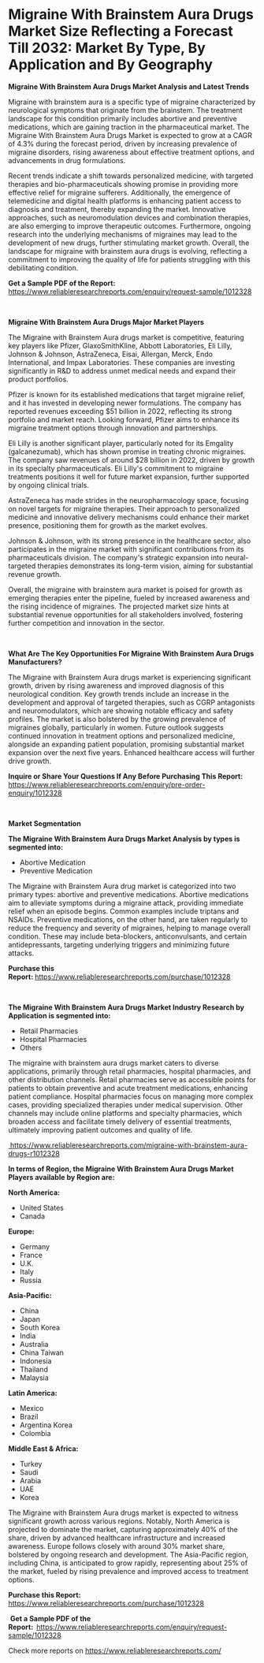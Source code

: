 <p><h1>Migraine With Brainstem Aura Drugs Market Size Reflecting a Forecast Till 2032: Market By Type, By Application and By Geography</h1></p><p><strong>Migraine With Brainstem Aura Drugs Market Analysis and Latest Trends</strong></p>
<p><p>Migraine with brainstem aura is a specific type of migraine characterized by neurological symptoms that originate from the brainstem. The treatment landscape for this condition primarily includes abortive and preventive medications, which are gaining traction in the pharmaceutical market. The Migraine With Brainstem Aura Drugs Market is expected to grow at a CAGR of 4.3% during the forecast period, driven by increasing prevalence of migraine disorders, rising awareness about effective treatment options, and advancements in drug formulations.</p><p>Recent trends indicate a shift towards personalized medicine, with targeted therapies and bio-pharmaceuticals showing promise in providing more effective relief for migraine sufferers. Additionally, the emergence of telemedicine and digital health platforms is enhancing patient access to diagnosis and treatment, thereby expanding the market. Innovative approaches, such as neuromodulation devices and combination therapies, are also emerging to improve therapeutic outcomes. Furthermore, ongoing research into the underlying mechanisms of migraines may lead to the development of new drugs, further stimulating market growth. Overall, the landscape for migraine with brainstem aura drugs is evolving, reflecting a commitment to improving the quality of life for patients struggling with this debilitating condition.</p></p>
<p><strong>Get a Sample PDF of the Report:&nbsp;</strong> <a href="https://www.reliableresearchreports.com/enquiry/request-sample/1012328?utm_campaign=3250&utm_medium=2&utm_source=Github&utm_content=ia&utm_term=08032025&utm_id=migraine-with-brainstem-aura-drugs">https://www.reliableresearchreports.com/enquiry/request-sample/1012328</a></p>
<p>&nbsp;</p>
<p><strong>Migraine With Brainstem Aura Drugs Major Market Players</strong></p>
<p><p>The Migraine with Brainstem Aura drugs market is competitive, featuring key players like Pfizer, GlaxoSmithKline, Abbott Laboratories, Eli Lilly, Johnson & Johnson, AstraZeneca, Eisai, Allergan, Merck, Endo International, and Impax Laboratories. These companies are investing significantly in R&D to address unmet medical needs and expand their product portfolios.</p><p>Pfizer is known for its established medications that target migraine relief, and it has invested in developing newer formulations. The company has reported revenues exceeding $51 billion in 2022, reflecting its strong portfolio and market reach. Looking forward, Pfizer aims to enhance its migraine treatment options through innovation and partnerships.</p><p>Eli Lilly is another significant player, particularly noted for its Emgality (galcanezumab), which has shown promise in treating chronic migraines. The company saw revenues of around $28 billion in 2022, driven by growth in its specialty pharmaceuticals. Eli Lilly's commitment to migraine treatments positions it well for future market expansion, further supported by ongoing clinical trials.</p><p>AstraZeneca has made strides in the neuropharmacology space, focusing on novel targets for migraine therapies. Their approach to personalized medicine and innovative delivery mechanisms could enhance their market presence, positioning them for growth as the market evolves.</p><p>Johnson & Johnson, with its strong presence in the healthcare sector, also participates in the migraine market with significant contributions from its pharmaceuticals division. The company's strategic expansion into neural-targeted therapies demonstrates its long-term vision, aiming for substantial revenue growth.</p><p>Overall, the migraine with brainstem aura market is poised for growth as emerging therapies enter the pipeline, fueled by increased awareness and the rising incidence of migraines. The projected market size hints at substantial revenue opportunities for all stakeholders involved, fostering further competition and innovation in the sector.</p></p>
<p>&nbsp;</p>
<p><strong>What Are The Key Opportunities For Migraine With Brainstem Aura Drugs Manufacturers?</strong></p>
<p><p>The Migraine with Brainstem Aura drugs market is experiencing significant growth, driven by rising awareness and improved diagnosis of this neurological condition. Key growth trends include an increase in the development and approval of targeted therapies, such as CGRP antagonists and neuromodulators, which are showing notable efficacy and safety profiles. The market is also bolstered by the growing prevalence of migraines globally, particularly in women. Future outlook suggests continued innovation in treatment options and personalized medicine, alongside an expanding patient population, promising substantial market expansion over the next five years. Enhanced healthcare access will further drive growth.</p></p>
<p><strong>Inquire or Share Your Questions If Any Before Purchasing This Report:</strong> <a href="https://www.reliableresearchreports.com/enquiry/pre-order-enquiry/1012328?utm_campaign=3250&utm_medium=2&utm_source=Github&utm_content=ia&utm_term=08032025&utm_id=migraine-with-brainstem-aura-drugs">https://www.reliableresearchreports.com/enquiry/pre-order-enquiry/1012328</a></p>
<p>&nbsp;</p>
<p><strong>Market Segmentation</strong></p>
<p><strong>The Migraine With Brainstem Aura Drugs Market Analysis by types is segmented into:</strong></p>
<p><ul><li>Abortive Medication</li><li>Preventive Medication</li></ul></p>
<p><p>The Migraine with Brainstem Aura drug market is categorized into two primary types: abortive and preventive medications. Abortive medications aim to alleviate symptoms during a migraine attack, providing immediate relief when an episode begins. Common examples include triptans and NSAIDs. Preventive medications, on the other hand, are taken regularly to reduce the frequency and severity of migraines, helping to manage overall condition. These may include beta-blockers, anticonvulsants, and certain antidepressants, targeting underlying triggers and minimizing future attacks.</p></p>
<p><strong>Purchase this Report:&nbsp;</strong><a href="https://www.reliableresearchreports.com/purchase/1012328?utm_campaign=3250&utm_medium=2&utm_source=Github&utm_content=ia&utm_term=08032025&utm_id=migraine-with-brainstem-aura-drugs">https://www.reliableresearchreports.com/purchase/1012328</a></p>
<p>&nbsp;</p>
<p><strong>The Migraine With Brainstem Aura Drugs Market Industry Research by Application is segmented into:</strong></p>
<p><ul><li>Retail Pharmacies</li><li>Hospital Pharmacies</li><li>Others</li></ul></p>
<p><p>The migraine with brainstem aura drugs market caters to diverse applications, primarily through retail pharmacies, hospital pharmacies, and other distribution channels. Retail pharmacies serve as accessible points for patients to obtain preventive and acute treatment medications, enhancing patient compliance. Hospital pharmacies focus on managing more complex cases, providing specialized therapies under medical supervision. Other channels may include online platforms and specialty pharmacies, which broaden access and facilitate timely delivery of essential treatments, ultimately improving patient outcomes and quality of life.</p></p>
<p><a href="https://www.reliableresearchreports.com/migraine-with-brainstem-aura-drugs-r1012328?utm_campaign=3250&utm_medium=2&utm_source=Github&utm_content=ia&utm_term=08032025&utm_id=migraine-with-brainstem-aura-drugs">&nbsp;https://www.reliableresearchreports.com/migraine-with-brainstem-aura-drugs-r1012328</a></p>
<p><strong>In terms of Region, the Migraine With Brainstem Aura Drugs Market Players available by Region are:</strong></p>
<p>
    <p> <strong> North America: </strong>
        <ul>
            <li>United States</li>
            <li>Canada</li>
        </ul>
        </p> 
    <p> <strong> Europe: </strong>
        <ul>
            <li>Germany</li>
            <li>France</li>
            <li>U.K.</li>
            <li>Italy</li>
            <li>Russia</li>
        </ul>
        </p> 
    <p> <strong> Asia-Pacific: </strong>
        <ul>
            <li>China</li>
            <li>Japan</li>
            <li>South Korea</li>
            <li>India</li>
            <li>Australia</li>
            <li>China Taiwan</li>
            <li>Indonesia</li>
            <li>Thailand</li>
            <li>Malaysia</li>
        </ul>
        </p> 
    <p> <strong> Latin America: </strong>
        <ul>
            <li>Mexico</li>
            <li>Brazil</li>
            <li>Argentina Korea</li>
            <li>Colombia</li>
        </ul>
        </p> 
    <p> <strong> Middle East & Africa: </strong>
        <ul>
            <li>Turkey</li>
            <li>Saudi</li>
            <li>Arabia</li>
            <li>UAE</li>
            <li>Korea</li>
        </ul>
    </p>
    </p>
<p><p>The Migraine with Brainstem Aura drugs market is expected to witness significant growth across various regions. Notably, North America is projected to dominate the market, capturing approximately 40% of the share, driven by advanced healthcare infrastructure and increased awareness. Europe follows closely with around 30% market share, bolstered by ongoing research and development. The Asia-Pacific region, including China, is anticipated to grow rapidly, representing about 25% of the market, fueled by rising prevalence and improved access to treatment options.</p></p>
<p><strong>Purchase this Report: </strong><a href="https://www.reliableresearchreports.com/purchase/1012328?utm_campaign=3250&utm_medium=2&utm_source=Github&utm_content=ia&utm_term=08032025&utm_id=migraine-with-brainstem-aura-drugs">https://www.reliableresearchreports.com/purchase/1012328</a></p>
<p>&nbsp;<strong>Get a Sample PDF of the Report:&nbsp;&nbsp;</strong><a href="https://www.reliableresearchreports.com/enquiry/request-sample/1012328?utm_campaign=3250&utm_medium=2&utm_source=Github&utm_content=ia&utm_term=08032025&utm_id=migraine-with-brainstem-aura-drugs">https://www.reliableresearchreports.com/enquiry/request-sample/1012328</a></p>
<p><strong></strong></p>
<p>Check more reports on <a href="https://www.reliableresearchreports.com/?utm_campaign=3250&utm_medium=2&utm_source=Github&utm_content=ia&utm_term=08032025&utm_id=migraine-with-brainstem-aura-drugs">https://www.reliableresearchreports.com/</a></p>